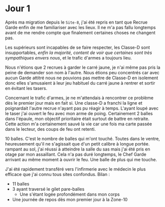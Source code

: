 # Jour 1
Après ma migration depuis le `Site-8`, j'ai été repris en tant que Recrue Garde enfin de me familiariser avec les lieux. Il ne m'a pas fallu longtemps avant de me rendre compte que finalement certaines choses ne changent pas.

Les supérieurs sont incapables de se faire respecter, les Classe-D sont insupportables, *enfin la majorité, content de voir que certaines sont très sympathiques envers nous*, et le trafic d'armes a toujours lieu.

Nous n'étions que 2 recrues à garder le carré jaune, je n'ai même pas pris la peine de demander son nom à l'autre. Nous étions peu concentrés car avec aucun Garde attitré nous ne pouvions pas mettre de Classe-D en isolement donc elles s'amusaient à leur jeu habituel du carré jaune à rentrer et sortir en évitant les tasers.

Concernant le trafic d'armes, je ne m'attendais à rencontrer ce problème dès le premier jour mais en fait si. Une classe-D a franchi la ligne et poignardait l'autre recrue n'ayant pas pu réagir à temps. L'ayant loupé avec le taser j'ai ouvert le feu avec mon arme de poing. Certainement 2 balles dans l'épaule, mon objectif prioritaire était surtout de battre en retraite. Cette action m'a certainement sauvé la vie car une fois ma carte passée dans le lecteur, des coups de feu ont retenti.

10 balles. C'est le nombre de balles qui m'ont touché. Toutes dans le ventre, heureusement qu'il ne s'agissait que d'un petit calibre à longue portée. rampant au sol, j'ai réussi à atteindre la salle du sas mais j'ai été pris en otage par mon assaillant. Cela n'a pas duré longtemps, le Chef Garde arrivant au même moment à ouvrir le feu. Une balle de plus qui me touche.

J'ai été rapidement transféré vers l'infirmerie avec le médecin le plus efficace que j'ai connu tous sites confondus. Bilan :
 - 11 balles
 - 3 ayant traversé le gilet pare-balles
   - Une s'étant logée profondément dans mon corps
 - Une journée de repos dès mon premier jour à la Zone-10
